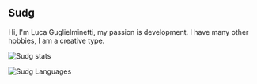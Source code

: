 ## Sudg

Hi, I'm Luca Guglielminetti, my passion is development. I have many other hobbies, I am a creative type.

![Sudg stats](https://github-readme-stats.vercel.app/api?username=SudgYT&theme=tokyonight) 

![Sudg Languages](https://github-readme-stats.vercel.app/api/top-langs/?username=SudgYT&theme=dracula&hide=batchfile,javascript,css)
